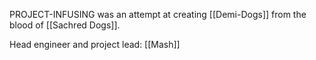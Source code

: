 PROJECT-INFUSING was an attempt at creating [[Demi-Dogs]] from the blood of [[Sachred Dogs]].

Head engineer and project lead: [[Mash]]
